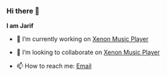 ### Hi there 👋


**I am Jarif** 



- 🔭 I’m currently working on [Xenon Music Player](https://github.com/Xenon-project/Xenon-Music-Android)

- 👯 I’m looking to collaborate on [Xenon Music Player](https://github.com/Xenon-project/Xenon-Music-Android)

- 📫 How to reach me: [Email](jarifazmain974@gmail.com)



